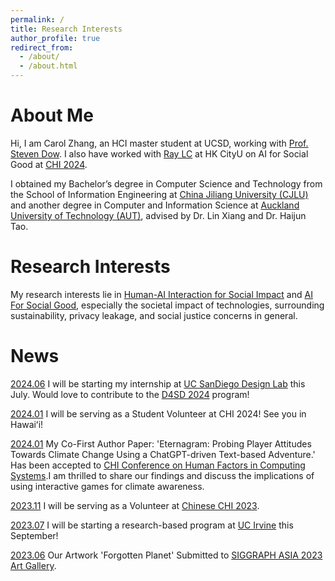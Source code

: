 ```yaml
---
permalink: /
title: Research Interests
author_profile: true
redirect_from: 
  - /about/
  - /about.html
---
```



About Me
======

Hi, I am Carol Zhang, an HCI master student at UCSD, working with [Prof. Steven Dow](https://spdow.ucsd.edu/). I also have worked with [Ray LC](https://www.scm.cityu.edu.hk/people/ray-lc) at HK CityU on AI for Social Good at [CHI 2024](https://dl.acm.org/doi/abs/10.1145/3613904.3642850).

I obtained my Bachelor’s degree in Computer Science and Technology from the School of Information Engineering at [China Jiliang University (CJLU)](https://english.cjlu.edu.cn/) and another degree in Computer and Information Science at [Auckland University of Technology (AUT)](https://www.aut.ac.nz/), advised by Dr. Lin Xiang and Dr. Haijun Tao.


Research Interests
======

My research interests lie in [Human-AI Interaction for Social Impact](#) and [AI For Social Good](#), especially the societal impact of technologies, surrounding sustainability, privacy leakage, and social justice concerns in general. 

News
======
[2024.06](#) I will be starting my internship at [UC SanDiego Design Lab](https://designlab.ucsd.edu/) this July. Would love to contribute to the [D4SD 2024](https://d4sd.org/) program!

[2024.01](#) I will be serving as a Student Volunteer at CHI 2024! See you in Hawaiʻi!

[2024.01](#) My Co-First Author Paper: 'Eternagram: Probing Player Attitudes Towards Climate Change Using a ChatGPT-driven Text-based Adventure.' Has been accepted to [CHI Conference on Human Factors in Computing Systems](https://chi2024.acm.org/).I am thrilled to share our findings and discuss the implications of using interactive games for climate awareness.

[2023.11](#) I will be serving as a Volunteer at [Chinese CHI 2023](https://chchi2023.icachi.org/).

[2023.07](#) I will be starting a research-based program at [UC Irvine](https://www.uci.edu/) this September!

[2023.06](#) Our Artwork 'Forgotten Planet' Submitted to [SIGGRAPH ASIA 2023 Art Gallery](https://asia.siggraph.org/2023/submissions/art-gallery/).

